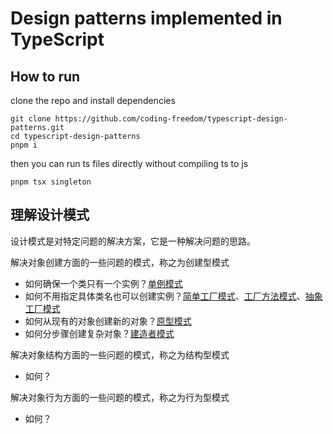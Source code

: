 # Design patterns implemented in TypeScript

## How to run

clone the repo and install dependencies

```
git clone https://github.com/coding-freedom/typescript-design-patterns.git
cd typescript-design-patterns
pnpm i
```

then you can run ts files directly without compiling ts to js

```
pnpm tsx singleton
```

## 理解设计模式

设计模式是对特定问题的解决方案，它是一种解决问题的思路。

解决对象创建方面的一些问题的模式，称之为创建型模式

- 如何确保一个类只有一个实例？[单例模式](./singleton/)
- 如何不用指定具体类名也可以创建实例？[简单工厂模式](./simple-factory/)、[工厂方法模式](./factory-method/)、[抽象工厂模式](./abstract-factory/)
- 如何从现有的对象创建新的对象？[原型模式](./prototype/)
- 如何分步骤创建复杂对象？[建造者模式](./builder/)

解决对象结构方面的一些问题的模式，称之为结构型模式

- 如何？

解决对象行为方面的一些问题的模式，称之为行为型模式

- 如何？
